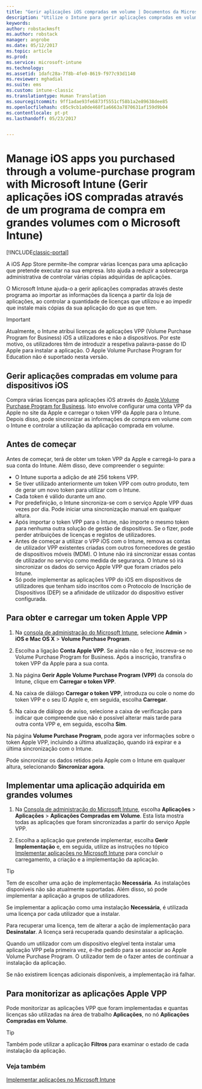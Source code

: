 ```yaml
---
title: "Gerir aplicações iOS compradas em volume | Documentos da Microsoft"
description: "Utilize o Intune para gerir aplicações compradas em volume na Apple ao importar as informações da licença a partir da loja de aplicações, ao controlar a quantidade de licenças que utilizou e ao impedir que instale mais cópias da sua aplicação do que as que tem."
keywords: 
author: robstackmsft
ms.author: robstack
manager: angrobe
ms.date: 05/12/2017
ms.topic: article
ms.prod: 
ms.service: microsoft-intune
ms.technology: 
ms.assetid: 1dafc28a-7f8b-4fe0-8619-f977c93d1140
ms.reviewer: mghadial
ms.suite: ems
ms.custom: intune-classic
ms.translationtype: Human Translation
ms.sourcegitcommit: 9ff1adae93fe6873f5551cf58b1a2e89638dee85
ms.openlocfilehash: c05c9cb1a0de468f1a6663a7870631af159d9b04
ms.contentlocale: pt-pt
ms.lasthandoff: 05/23/2017


---
```


# <a name="manage-ios-apps-you-purchased-through-a-volume-purchase-program-with-microsoft-intune"></a>Manage iOS apps you purchased through a volume-purchase program with Microsoft Intune (Gerir aplicações iOS compradas através de um programa de compra em grandes volumes com o Microsoft Intune)

[!INCLUDE[classic-portal](../includes/classic-portal.md)]

A iOS App Store permite-lhe comprar várias licenças para uma aplicação que pretende executar na sua empresa. Isto ajuda a reduzir a sobrecarga administrativa de controlar várias cópias adquiridas de aplicações.

O Microsoft Intune ajuda-o a gerir aplicações compradas através deste programa ao importar as informações da licença a partir da loja de aplicações, ao controlar a quantidade de licenças que utilizou e ao impedir que instale mais cópias da sua aplicação do que as que tem.

> [!Important]
> Atualmente, o Intune atribui licenças de aplicações VPP (Volume Purchase Program for Business) iOS a utilizadores e não a dispositivos. Por este motivo, os utilizadores têm de introduzir a respetiva palavra-passe do ID Apple para instalar a aplicação.
> O Apple Volume Purchase Program for Education não é suportado nesta versão.

## <a name="manage-volume-purchased-apps-for-ios-devices"></a>Gerir aplicações compradas em volume para dispositivos iOS
Compra várias licenças para aplicações iOS através do [Apple Volume Purchase Program for Business](http://www.apple.com/business/vpp/). Isto envolve configurar uma conta VPP da Apple no site da Apple e carregar o token VPP da Apple para o Intune.  Depois disso, pode sincronizar as informações de compra em volume com o Intune e controlar a utilização da aplicação comprada em volume.

## <a name="before-you-start"></a>Antes de começar
Antes de começar, terá de obter um token VPP da Apple e carregá-lo para a sua conta do Intune. Além disso, deve compreender o seguinte:

* O Intune suporta a adição de até 256 tokens VPP.
* Se tiver utilizado anteriormente um token VPP com outro produto, tem de gerar um novo token para utilizar com o Intune.
* Cada token é válido durante um ano.
* Por predefinição, o Intune sincroniza-se com o serviço Apple VPP duas vezes por dia. Pode iniciar uma sincronização manual em qualquer altura.
* Após importar o token VPP para o Intune, não importe o mesmo token para nenhuma outra solução de gestão de dispositivos. Se o fizer, pode perder atribuições de licenças e registos de utilizadores.
* Antes de começar a utilizar o VPP iOS com o Intune, remova as contas de utilizador VPP existentes criadas com outros fornecedores de gestão de dispositivos móveis (MDM). O Intune não irá sincronizar essas contas de utilizador no serviço como medida de segurança. O Intune só irá sincronizar os dados do serviço Apple VPP que foram criados pelo Intune.
* Só pode implementar as aplicações VPP do iOS em dispositivos de utilizadores que tenham sido inscritos com o Protocolo de Inscrição de Dispositivos (DEP) se a afinidade de utilizador do dispositivo estiver configurada.

## <a name="to-get-and-upload-an-apple-vpp-token"></a>Para obter e carregar um token Apple VPP

1.  Na [consola de administração do Microsoft Intune](https://manage.microsoft.com), selecione **Admin** &gt; **iOS e Mac OS X** &gt;  **Volume Purchase Program**.

2.  Escolha a ligação **Conta Apple VPP**. Se ainda não o fez, inscreva-se no Volume Purchase Program for Business. Após a inscrição, transfira o token VPP da Apple para a sua conta.

3.  Na página **Gerir Apple Volume Purchase Program (VPP)** da consola do Intune, clique em **Carregar o token VPP**.

4.  Na caixa de diálogo **Carregar o token VPP**, introduza ou cole o nome do token VPP e o seu ID Apple e, em seguida, escolha **Carregar**.

5.  Na caixa de diálogo de aviso, selecione a caixa de verificação para indicar que compreende que não é possível alterar mais tarde para outra conta VPP e, em seguida, escolha **Sim**.

Na página **Volume Purchase Program**, pode agora ver informações sobre o token Apple VPP, incluindo a última atualização, quando irá expirar e a última sincronização com o Intune.

Pode sincronizar os dados retidos pela Apple com o Intune em qualquer altura, selecionando **Sincronizar agora**.

## <a name="to-deploy-a-volume-purchased-app"></a>Implementar uma aplicação adquirida em grandes volumes

1.  Na [Consola de administração do Microsoft Intune](https://manage.microsoft.com), escolha **Aplicações** &gt; **Aplicações** &gt; **Aplicações Compradas em Volume**. Esta lista mostra todas as aplicações que foram sincronizadas a partir do serviço Apple VPP.

2.  Escolha a aplicação que pretende implementar, escolha **Gerir Implementação** e, em seguida, utilize as instruções no tópico [Implementar aplicações no Microsoft Intune](deploy-apps-in-microsoft-intune.md) para concluir o carregamento, a criação e a implementação da aplicação.

> [!TIP]
> Tem de escolher uma ação de implementação **Necessária**. As instalações disponíveis não são atualmente suportadas. Além disso, só pode implementar a aplicação a grupos de utilizadores.

Se implementar a aplicação como uma instalação **Necessária**, é utilizada uma licença por cada utilizador que a instalar.

Para recuperar uma licença, tem de alterar a ação de implementação para **Desinstalar**. A licença será recuperada quando desinstalar a aplicação.

Quando um utilizador com um dispositivo elegível tenta instalar uma aplicação VPP pela primeira vez, é-lhe pedido para se associar ao Apple Volume Purchase Program. O utilizador tem de o fazer antes de continuar a instalação da aplicação.

Se não existirem licenças adicionais disponíveis, a implementação irá falhar.

## <a name="to-monitor-apple-vpp-apps"></a>Para monitorizar as aplicações Apple VPP
Pode monitorizar as aplicações VPP que foram implementadas e quantas licenças são utilizadas na área de trabalho **Aplicações**, no nó **Aplicações Compradas em Volume**.

> [!TIP]
> Também pode utilizar a aplicação **Filtros** para examinar o estado de cada instalação da aplicação.

### <a name="see-also"></a>Veja também
[Implementar aplicações no Microsoft Intune](deploy-apps-in-microsoft-intune.md)

